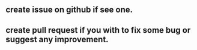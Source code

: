 ## create issue on github if see one.

## create pull request if you with to fix some bug or suggest any improvement.

